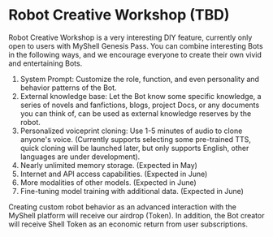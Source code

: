 # Robot Creative Workshop (TBD)

Robot Creative Workshop is a very interesting DIY feature, currently only open to users with MyShell Genesis Pass. You can combine interesting Bots in the following ways, and we encourage everyone to create their own vivid and entertaining Bots.

1. System Prompt: Customize the role, function, and even personality and behavior patterns of the Bot.
2. External knowledge base: Let the Bot know some specific knowledge, a series of novels and fanfictions, blogs, project Docs, or any documents you can think of, can be used as external knowledge reserves by the robot.
3. Personalized voiceprint cloning: Use 1-5 minutes of audio to clone anyone's voice. (Currently supports selecting some pre-trained TTS, quick cloning will be launched later, but only supports English, other languages are under development).
4. Nearly unlimited memory storage. (Expected in May)
5. Internet and API access capabilities. (Expected in June)
6. More modalities of other models. (Expected in June)
7. Fine-tuning model training with additional data. (Expected in June)

Creating custom robot behavior as an advanced interaction with the MyShell platform will receive our airdrop (Token). In addition, the Bot creator will receive Shell Token as an economic return from user subscriptions.